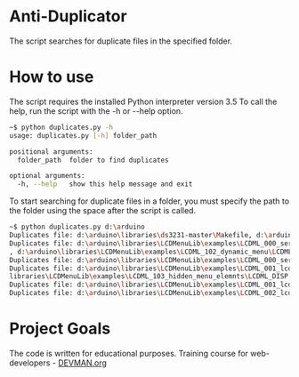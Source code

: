# Anti-Duplicator
The script searches for duplicate files in the specified folder.
# How to use
The script requires the installed Python interpreter version 3.5
To call the help, run the script with the -h or --help option.
```bash
~$ python duplicates.py -h
usage: duplicates.py [-h] folder_path

positional arguments:
  folder_path  folder to find duplicates

optional arguments:
  -h, --help   show this help message and exit
```
To start searching for duplicate files in a folder, you must specify the path to the folder using the space after the script is called.
```bash
~$ python duplicates.py d:\arduino
Duplicates file: d:\arduino\libraries\ds3231-master\Makefile, d:\arduino\libraries\ds3231-master\examples\rtc_ds3231_alarm\Makefile
Duplicates file: d:\arduino\libraries\LCDMenuLib\examples\LCDML_000_serialmonitor\LCDML_CONTROL.ino, d:\arduino\libraries\LCDMenuLib\examples\LCDML_001_lcd_liquidcrystal\LCDML_CONTROL.ino, d:\arduino\libraries\LCDMenuLib\examples\LCDML_100_initscreen\LCDML_CONTROL.ino, d:\arduino\libraries\LCDMenuLib\examples\LCDML_101_menu_with_parameter\LCDML_CONTROL.ino
, d:\arduino\libraries\LCDMenuLib\examples\LCDML_102_dynamic_menu\LCDML_CONTROL.ino, d:\arduino\libraries\LCDMenuLib\examples\LCDML_103_hidden_menu_elemnts\LCDML_CONTROL.ino, d:\arduino\libraries\LCDMenuLib\examples\LCDML_104_change_value\LCDML_CONTROL.ino, d:\arduino\libraries\LCDMenuLib\examples\LCDML_200_backend_basics\LCDML_CONTROL.ino
Duplicates file: d:\arduino\libraries\LCDMenuLib\examples\LCDML_000_serialmonitor\LCDML_FUNC_BACKEND.ino, d:\arduino\libraries\LCDMenuLib\examples\LCDML_001_lcd_liquidcrystal\LCDML_FUNC_BACKEND.ino
Duplicates file: d:\arduino\libraries\LCDMenuLib\examples\LCDML_001_lcd_liquidcrystal\LCDML_DISP.ino, d:\arduino\libraries\LCDMenuLib\examples\LCDML_100_initscreen\LCDML_DISP.ino, d:\arduino\libraries\LCDMenuLib\examples\LCDML_101_menu_with_parameter\LCDML_DISP.ino, d:\arduino\libraries\LCDMenuLib\examples\LCDML_102_dynamic_menu\LCDML_DISP.ino, d:\arduino\
libraries\LCDMenuLib\examples\LCDML_103_hidden_menu_elemnts\LCDML_DISP.ino, d:\arduino\libraries\LCDMenuLib\examples\LCDML_104_change_value\LCDML_DISP.ino, d:\arduino\libraries\LCDMenuLib\examples\LCDML_200_backend_basics\LCDML_DISP.ino
Duplicates file: d:\arduino\libraries\LCDMenuLib\examples\LCDML_001_lcd_liquidcrystal\LCDML_FUNC_DISP.ino, d:\arduino\libraries\LCDMenuLib\examples\LCDML_002_lcd_i2c\LCDML_FUNC_DISP.ino
Duplicates file: d:\arduino\libraries\LCDMenuLib\examples\LCDML_002_lcd_i2c\LCDML_CONTROL.ino, d:\arduino\libraries\LCDMenuLib\examples\LCDML_003_glcd_u8glib\LCDML_CONTROL.ino
```
# Project Goals

The code is written for educational purposes. Training course for web-developers - [DEVMAN.org](https://devman.org)
